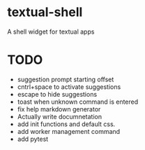 # textual-shell
A shell widget for textual apps

# TODO

+ suggestion prompt starting offset
+ cntrl+space to activate suggestions
+ escape to hide suggestions
+ toast when unknown command is entered
+ fix help markdown generator
+ Actually write documnetation
+ add init functions and default css.
+ add worker management command
+ add pytest

